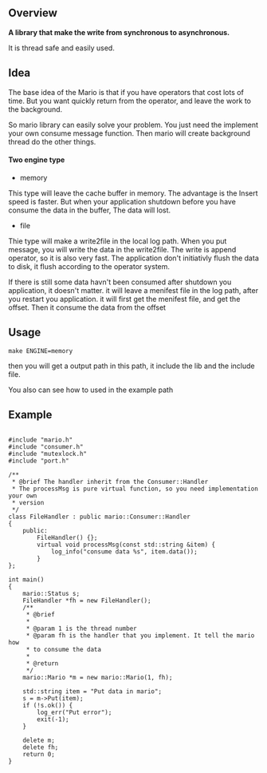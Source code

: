 ## Overview

**A library that make the write from synchronous to asynchronous.**

It is thread safe and easily used.

## Idea
The base idea of the Mario is that if you have operators that cost lots of time. But you want quickly return from the operator, and leave the work to the background.

So mario library can easily solve your problem. You just need the implement your own consume message function. Then mario will create background thread do the other things.

#### Two engine type

* memory

This type will leave the cache buffer in memory. The advantage is the Insert speed is faster. But when your application shutdown before you have consume the data in the buffer, The data will lost.

* file

Thie type will make a write2file in the local log path. When you put message, you will write the data in the write2file. The write is append operator, so it is also very fast. The application don't initiativly flush the data to disk, it flush according to the operator system.

If there is still some data havn't been consumed after shutdown you application, it doesn't matter. it will leave a menifest file in the log path, after you restart you application. it will first get the menifest file, and get the offset. Then it consume the data from the offset

## Usage

    make ENGINE=memory

then you will get a output path in this path, it include the lib and the include file.

You also can see how to used in the example path

## Example

```

#include "mario.h"
#include "consumer.h"
#include "mutexlock.h"
#include "port.h"

/**
 * @brief The handler inherit from the Consumer::Handler
 * The processMsg is pure virtual function, so you need implementation your own
 * version
 */
class FileHandler : public mario::Consumer::Handler
{
    public:
        FileHandler() {};
        virtual void processMsg(const std::string &item) {
            log_info("consume data %s", item.data());
        }
};

int main()
{
    mario::Status s;
    FileHandler *fh = new FileHandler();
    /**
     * @brief
     *
     * @param 1 is the thread number
     * @param fh is the handler that you implement. It tell the mario how
     * to consume the data
     *
     * @return
     */
    mario::Mario *m = new mario::Mario(1, fh);

    std::string item = "Put data in mario";
    s = m->Put(item);
    if (!s.ok()) {
        log_err("Put error");
        exit(-1);
    }

    delete m;
    delete fh;
    return 0;
}

```

